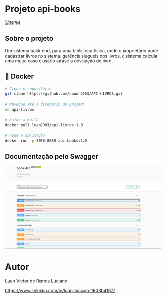 # Projeto api-books
[![NPM](https://img.shields.io/npm/l/react)](https://github.com/Luann2003/API-LIVROS/blob/main/LICENSE) 

## Sobre o projeto
Um sistema back-end, para uma biblioteca física, onde o proprietário pode cadastrar livros no sistema. gerência alugueis dos livros, o sistema calcula uma multa caso o usário atrase a devolução do livro. 

## 🐳 Docker 
```bash
# Clone o repositório
git clone https://github.com/Luann2003/API-LIVROS.git

# Navegue até o diretório do projeto
cd api-livros

# Baixe a Build
docker pull luan2003/api-livros:1.0

# Rode a aplicação
docker run -p 8080:8080 api-books:1.0
```

## Documentação pelo Swagger
![](https://github.com/Luann2003/API-LIVROS/blob/main/swagger%20image)

# Autor
Luan Victor de Ramos Luciano

https://www.linkedin.com/in/luan-luciano-1603b4197/


